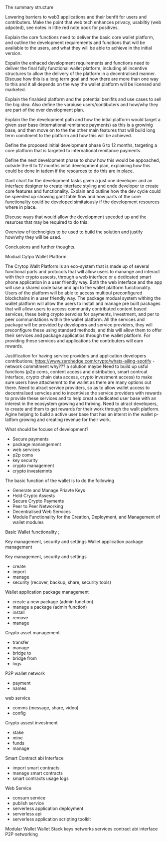 The summary structure

Lowering barriers to web3 applications and their benfit for users and contributers. Make the point that web tech enhances privacy, usabiltiy (web adpoted), see notes in little red note book for positives.

Explain the core functions need to deliver the basic core wallet platform, and outline the development requirements and functions that will be available to the users, and what they will be able to achieve in the initial version. 

Expalin the enhaced development requirements and functions need to deliver the final fully functional wallet platform, including all incentive structures to allow the delivery of the platform in a decentralised manner. Discuse how this is a long term goal and how there are more than one way to this and it all depends on the way the wallet platform will be licensed and marketed.

Explain the finalsied platform and the potential benifits and use cases to sell the big idea. Also define the varoiuse users/contibuters and how/why they are part of the over development plan.

Explain the the development path and how the intial platform would target a given user base (international remitance payments) as this is a growinig base, and then move on to the the other main features that will build long term comitment to the platform and how this will be achieved.

Define the proposed initial development phase 6 to 12 months, targeting a core platform that is targeted to international remitance payments.

Define the next development phase to show how this would be appoached, outside the 6 to 12 months inital development plan, explaining how this could be done in tadem if the resources to do this are in place.

Gant chart for the development tasks given a just one developer and an interface designer to create interface styling and onde developer to create core features and functionality. 
Explain and outline how the dev cycle could be speeded up showing gant table flow and how parts of the core functionality could be developed simitaiously if the development resources where in place.

Discuse ways that would allow the development speeded up and the resurces that may be required to do this.

Overview of technolgies to be used to build the solution and justify how/why they will be used.

Conclusions and further thoughts.



Modual Cytpo Wallet Platform

The Crytop Wallt Platform is an eco-system that is made up of several functional parts and protocols that will allow users to manange and interact with their crypto assests, through a web interface or a dedicated smart phone application in a user friendly way. Both the web interface and the app will use a shared code base and api to the wallet platform functionality.
Users of the platform will be able to access multipul preconfigured blockchains in a user friendly way. The package modual system withing the wallet platform will allow the users to install and manage pre built packages that will allow users to access community contributed content based services, these being crypto servcies for payments, investment, and per to peer communitations within the wallet platform.
All the services and package will be provided by developers and service providers, they will preconfigure these using standard methods, and this will allow them to offer their services and package applicatios through the wallet platform. For providing these services and applications the contributers will earn rewards. 

Justification for having service providers and application developers contributions;
https://www.zerohedge.com/crypto/whats-ailing-spotify - network commitment why??? a solution maybe
Need to build up usful functions (p2p coms, content access and distribution, smart contrcat interface, crypto chain data access, crypto investment access) to make sure users have attachemnt to the wallet as there are many options out there. 
Need to atract service providers, so as to allow wallet access to decentralised servcies and to incentivise the service providers with rewards to provide these services and to help creat a dedicated user base with an interest in the ecosystem growing and thriving. 
Need to atract developers, to create and them to get rewards for their work through the wallt platform. Agine helping to build a active user base that has an interst in the wallet p-latfom growing and creating revenue for their work. 

What should be focuse of development?
* Secure payments
* package manangement
* web services
* p2p coms
* key security
* crypto management
* crypto investemnts


The basic function of the wallet is to do the following

* Generate and Manage Priavte Keys
* Hold Crypto Assests
* Secure Crypto Payments
* Peer to Peer Networking
* Decentralised Web Services
* Module Functionality for the Creation, Deployment, and Management of wallet modules

Basic Wallet functionality ;

Key management, security and settings
Wallet application package management

Key management, security and settings
* create
* import
* manage
* security (recover, backup, share, security tools)

Wallet application package management
* create a new package (admin function)
* manage a package (admin function)
* install
* remove
* manage

Crypto asset management
* transfer
* manage
* bridge to
* bridge from
* logs

P2P wallet network
* payment
* names

web service
* comms (message, share, video)
* config

Crypto assest investment
* stake
* mine
* funds
* manage

Smart Contract abi Interface
* import smart contracts
* manage smart contracts
* smart contracts usage logs

Web Service
* consum service
* publish service
* serverless application deployment
* serverless api
* serverless application scripting toolkit


Modular Wallet Wallet Stack 
keys
networks
services
contract abi interface
P2P networking

